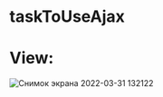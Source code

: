 # taskToUseAjax

# View:

![Снимок экрана 2022-03-31 132122](https://user-images.githubusercontent.com/62174299/161000273-e748a5bd-1986-43d8-812d-2c81d50f2ec0.png)
